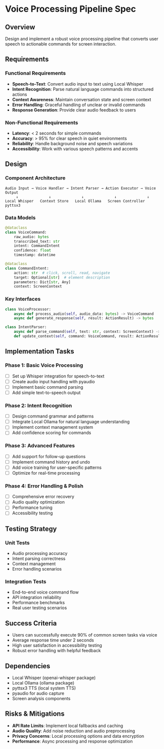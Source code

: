 # Voice Processing Pipeline Spec

## Overview
Design and implement a robust voice processing pipeline that converts user speech to actionable commands for screen interaction.

## Requirements

### Functional Requirements
- **Speech-to-Text**: Convert audio input to text using Local Whisper
- **Intent Recognition**: Parse natural language commands into structured actions
- **Context Awareness**: Maintain conversation state and screen context
- **Error Handling**: Graceful handling of unclear or invalid commands
- **Response Generation**: Provide clear audio feedback to users

### Non-Functional Requirements
- **Latency**: < 2 seconds for simple commands
- **Accuracy**: > 95% for clear speech in quiet environments
- **Reliability**: Handle background noise and speech variations
- **Accessibility**: Work with various speech patterns and accents

## Design

### Component Architecture
```
Audio Input → Voice Handler → Intent Parser → Action Executor → Voice Output
     ↓              ↓              ↓              ↓              ↓
Local Whisper   Context Store   Local Ollama   Screen Controller  pyttsx3
```

### Data Models
```python
@dataclass
class VoiceCommand:
    raw_audio: bytes
    transcribed_text: str
    intent: CommandIntent
    confidence: float
    timestamp: datetime

@dataclass
class CommandIntent:
    action: str  # click, scroll, read, navigate
    target: Optional[str]  # element description
    parameters: Dict[str, Any]
    context: ScreenContext
```

### Key Interfaces
```python
class VoiceProcessor:
    async def process_audio(self, audio_data: bytes) -> VoiceCommand
    async def generate_response(self, result: ActionResult) -> bytes

class IntentParser:
    async def parse_command(self, text: str, context: ScreenContext) -> CommandIntent
    def update_context(self, command: VoiceCommand, result: ActionResult)
```

## Implementation Tasks

### Phase 1: Basic Voice Processing
- [ ] Set up Whisper integration for speech-to-text
- [ ] Create audio input handling with pyaudio
- [ ] Implement basic command parsing
- [ ] Add simple text-to-speech output

### Phase 2: Intent Recognition
- [ ] Design command grammar and patterns
- [ ] Integrate Local Ollama for natural language understanding
- [ ] Implement context management system
- [ ] Add confidence scoring for commands

### Phase 3: Advanced Features
- [ ] Add support for follow-up questions
- [ ] Implement command history and undo
- [ ] Add voice training for user-specific patterns
- [ ] Optimize for real-time processing

### Phase 4: Error Handling & Polish
- [ ] Comprehensive error recovery
- [ ] Audio quality optimization
- [ ] Performance tuning
- [ ] Accessibility testing

## Testing Strategy

### Unit Tests
- Audio processing accuracy
- Intent parsing correctness
- Context management
- Error handling scenarios

### Integration Tests
- End-to-end voice command flow
- API integration reliability
- Performance benchmarks
- Real user testing scenarios

## Success Criteria
- Users can successfully execute 90% of common screen tasks via voice
- Average response time under 2 seconds
- High user satisfaction in accessibility testing
- Robust error handling with helpful feedback

## Dependencies
- Local Whisper (openai-whisper package)
- Local Ollama (ollama package)
- pyttsx3 TTS (local system TTS)
- pyaudio for audio capture
- Screen analysis components

## Risks & Mitigations
- **API Rate Limits**: Implement local fallbacks and caching
- **Audio Quality**: Add noise reduction and audio preprocessing
- **Privacy Concerns**: Local processing options and data encryption
- **Performance**: Async processing and response optimization